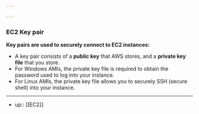 ```yaml
---

---
```


### **EC2 Key pair**

<!-- #ec2_keypair -->


**Key pairs are used to securely connect to EC2 instances:**
- A key pair consists of a **public key** that AWS stores, and a **private key file** that you store.
- For Windows AMIs, the private key file is required to obtain the password used to log into your instance.
- For Linux AMIs, the private key file allows you to securely SSH (secure shell) into your instance.

----
- up:: [[EC2]]